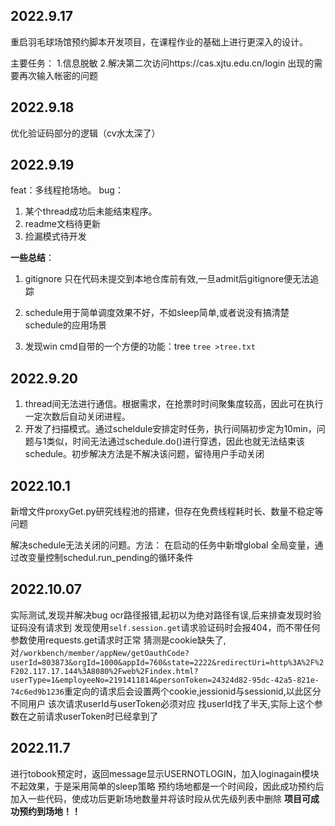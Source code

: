 ## 2022.9.17
重启羽毛球场馆预约脚本开发项目，在课程作业的基础上进行更深入的设计。

主要任务：
1.信息脱敏
2.解决第二次访问https://cas.xjtu.edu.cn/login 出现的需要再次输入帐密的问题
## 2022.9.18
优化验证码部分的逻辑（cv水太深了）
## 2022.9.19
feat：多线程抢场地。
bug：
1. 某个thread成功后未能结束程序。
2. readme文档待更新
3. 捡漏模式待开发
   
**一些总结**：
1. gitignore 只在代码未提交到本地仓库前有效,一旦admit后gitignore便无法追踪
2. schedule用于简单调度效果不好，不如sleep简单,或者说没有搞清楚schedule的应用场景

3. 发现win cmd自带的一个方便的功能：tree 
``tree >tree.txt``

## 2022.9.20

1. thread间无法进行通信。根据需求，在抢票时时间聚集度较高，因此可在执行一定次数后自动关闭进程。
2. 开发了扫描模式。通过scheldule安排定时任务，执行间隔初步定为10min，问题与1类似，时间无法通过schedule.do()进行穿透，因此也就无法结束该schedule。初步解决方法是不解决该问题，留待用户手动关闭

## 2022.10.1

新增文件proxyGet.py研究线程池的搭建，但存在免费线程耗时长、数量不稳定等问题

解决schedule无法关闭的问题。方法：
在启动的任务中新增global 全局变量，通过改变量控制schedul.run_pending的循环条件

## 2022.10.07
实际测试,发现并解决bug
ocr路径报错,起初以为绝对路径有误,后来排查发现时验证码没有请求到
发现使用`self.session.get`请求验证码时会报404，而不带任何参数使用requests.get请求时正常
猜测是cookie缺失了,对`/workbench/member/appNew/getOauthCode?userId=803873&orgId=1000&appId=760&state=2222&redirectUri=http%3A%2F%2F202.117.17.144%3A8080%2Fweb%2Findex.html?userType=1&employeeNo=2191411814&personToken=24324d82-95dc-42a5-821e-74c6ed9b1236`重定向的请求后会设置两个cookie,jessionid与sessionid,以此区分不同用户
该次请求userId与userToken必须对应
找userId找了半天,实际上这个参数在之前请求userToken时已经拿到了

## 2022.11.7
进行tobook预定时，返回message显示USERNOTLOGIN，加入loginagain模块不起效果，于是采用简单的sleep策略
预约场地都是一个时间段，因此成功预约后加入一些代码，使成功后更新场地数量并将该时段从优先级列表中删除
**项目可成功预约到场地！！**